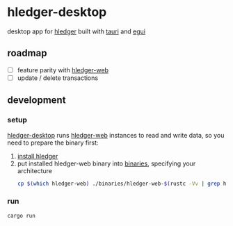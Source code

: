 # hledger-desktop

desktop app for [hledger][] built with [tauri][] and [egui][]

## roadmap

- [ ] feature parity with [hledger-web][]
- [ ] update / delete transactions

## development

### setup

[hledger-desktop][] runs [hledger-web][] instances to read and write data, so you need to prepare the binary first:

1. [install hledger][]
2. put installed hledger-web binary into [binaries][], specifying your architecture
   ```bash
   cp $(which hledger-web) ./binaries/hledger-web-$(rustc -Vv | grep host | cut -d' ' -f2-)
   ```

### run

```bash
cargo run
```

[binaries]: ./binaries/
[hledger]: https://github.com/simonmichael/hledger
[tauri]: https://github.com/tauri-apps/tauri
[egui]: https://github.com/emilk/egui
[install hledger]: https://hledger.org/install.html
[hledger-desktop]: https://github.com/ngalaiko/hledger-desktop
[hledger-web]: https://github.com/simonmichael/hledger/tree/master/hledger-web
